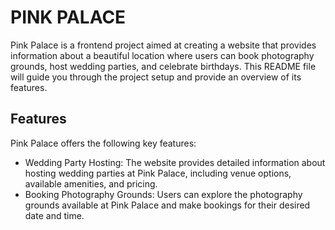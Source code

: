 # PINK PALACE

Pink Palace is a frontend project aimed at creating a website that provides information about a beautiful location where users can book photography grounds, host wedding parties, and celebrate birthdays. This README file will guide you through the project setup and provide an overview of its features.

## Features

Pink Palace offers the following key features:

- Wedding Party Hosting:
  The website provides detailed information about hosting wedding parties at Pink Palace, including venue options, available amenities, and pricing.
- Booking Photography Grounds:
  Users can explore the photography grounds available at Pink Palace and make bookings for their desired date and time.
